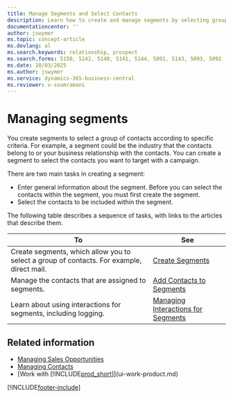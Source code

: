 ```yaml
---
title: Manage Segments and Select Contacts
description: Learn how to create and manage segments by selecting groups of contacts based on specific criteria, enabling you to effectively target these segments in future campaigns.
documentationcenter: ''
author: jswymer
ms.topic: concept-article
ms.devlang: al
ms.search.keywords: relationship, prospect
ms.search.forms: 5150, 5142, 5140, 5141, 5144, 5091, 5143, 5093, 5092
ms.date: 10/03/2025
ms.author: jswymer
ms.service: dynamics-365-business-central
ms.reviewer: v-soumramani
---
```


# Managing segments

You create segments to select a group of contacts according to specific criteria. For example, a segment could be the industry that the contacts belong to or your business relationship with the contacts. You can create a segment to select the contacts you want to target with a campaign.

There are two main tasks in creating a segment:

* Enter general information about the segment. Before you can select the contacts within the segment, you must first create the segment.
* Select the contacts to be included within the segment.

The following table describes a sequence of tasks, with links to the articles that describe them.

| To | See |
|--|--|
| Create segments, which allow you to select a group of contacts. For example, direct mail. | [Create Segments](marketing-how-create-segment.md) |
| Manage the contacts that are assigned to segments. | [Add Contacts to Segments](marketing-add-contact-segment.md) |
| Learn about using interactions for segments, including logging. | [Managing Interactions for Segments](marketing-interaction-segments.md) |

## Related information

- [Managing Sales Opportunities](marketing-manage-sales-opportunities.md)  
- [Managing Contacts](marketing-contacts.md)  
- [Work with [!INCLUDE[prod_short](includes/prod_short.md)]](ui-work-product.md)

[!INCLUDE[footer-include](includes/footer-banner.md)]
